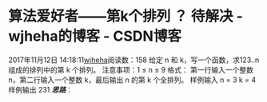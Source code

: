 # 算法爱好者——第k个排列 ？ 待解决 - wjheha的博客 - CSDN博客
2017年11月12日 14:18:11[wjheha](https://me.csdn.net/wjheha)阅读数：158
给定 n 和 k，写一个函数，求123..n 组成的排列中的第 k 个排列。 
注意事项：1 ≤ n ≤ 9
格式：
第一行输入一个整数 n，第二行输入一个整数 k，最后输出 n 的第 k 个全排列。
样例输入
n = 3 
k = 4
样例输出
231
***思路***：
